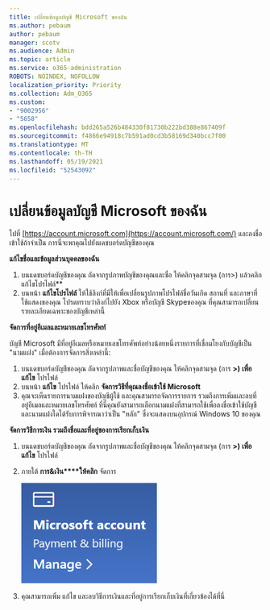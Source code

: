 ```yaml
---
title: เปลี่ยนข้อมูลบัญชี Microsoft ของฉัน
ms.author: pebaum
author: pebaum
manager: scotv
ms.audience: Admin
ms.topic: article
ms.service: o365-administration
ROBOTS: NOINDEX, NOFOLLOW
localization_priority: Priority
ms.collection: Adm_O365
ms.custom:
- "9002956"
- "5658"
ms.openlocfilehash: bdd265a526b484330f81730b222bd388e867409f
ms.sourcegitcommit: f4866e94918c7b591ad0cd3b58169d340bcc7f00
ms.translationtype: MT
ms.contentlocale: th-TH
ms.lasthandoff: 05/19/2021
ms.locfileid: "52543092"
---
```

# <a name="change-my-microsoft-account-information"></a>เปลี่ยนข้อมูลบัญชี Microsoft ของฉัน

ไปที่ [https://account.microsoft.com](https://account.microsoft.com/) และลงชื่อเข้าใช้ถ้าจําเป็น การนี่จะพาคุณไปยังแดชบอร์ดบัญชีของคุณ  

**แก้ไขชื่อและข้อมูลส่วนบุคคลของฉัน**

1. บนแดชบอร์ดบัญชีของคุณ ถัดจากรูปภาพบัญชีของคุณและชื่อ ให้คลิกจุดสามจุด (การ>) แล้วคลิก แก้ไขโปรไฟล์**
2. บนหน้า **แก้ไขโปรไฟล์** ให้ใช้ลิงก์ที่มีให้เพื่อเปลี่ยนรูปภาพโปรไฟล์ชื่อวันเกิด สถานที่ และภาษาที่ใช้แสดงของคุณ โปรดทราบว่าลิงก์ไปยัง Xbox หรือบัญชี Skypeของคุณ ที่คุณสามารถเปลี่ยนรายละเอียดเฉพาะของบัญชีเหล่านี้

**จัดการที่อยู่อีเมลและหมายเลขโทรศัพท์**

บัญชี Microsoft มีที่อยู่อีเมลหรือหมายเลขโทรศัพท์อย่างน้อยหนึ่งรายการที่เชื่อมโยงกับบัญชีเป็น "นามแฝง" เมื่อต้องการจัดการสิ่งเหล่านี้:

1. บนแดชบอร์ดบัญชีของคุณ ถัดจากรูปภาพและชื่อบัญชีของคุณ ให้คลิกจุดสามจุด (การ **>) เพื่อแก้ไข** โปรไฟล์
2. บนหน้า **แก้ไข** โปรไฟล์ ให้คลิก **จัดการวิธีที่คุณลงชื่อเข้าใช้ Microsoft** 
3. คุณจะเห็นรายการนามแฝงของบัญชีผู้ใช้ และคุณสามารถจัดการรายการ รวมถึงการเพิ่มและลบที่อยู่อีเมลและหมายเลขโทรศัพท์ ที่นี่คุณยังสามารถเลือกนามแฝงที่สามารถใช้เพื่อลงชื่อเข้าใช้บัญชีและนามแฝงใดได้รับการพิจารณาว่าเป็น "หลัก" ซึ่งจะแสดงบนอุปกรณ์ Windows 10 ของคุณ

**จัดการวิธีการเงิน รวมถึงชื่อและที่อยู่ของการเรียกเก็บเงิน** 

1. บนแดชบอร์ดบัญชีของคุณ ถัดจากรูปภาพและชื่อบัญชีของคุณ ให้คลิกจุดสามจุด (การ **>) เพื่อแก้ไข** โปรไฟล์
2. ภายใต้ **การ&เงิน****ให้คลิก** จัดการ

    ![จัดการการจ่ายเงินและการเรียกเก็บเงิน](media/manage-account.png)

3. คุณสามารถเพิ่ม แก้ไข และลบวิธีการเงินและที่อยู่การเรียกเก็บเงินที่เกี่ยวข้องได้ที่นี่ 
